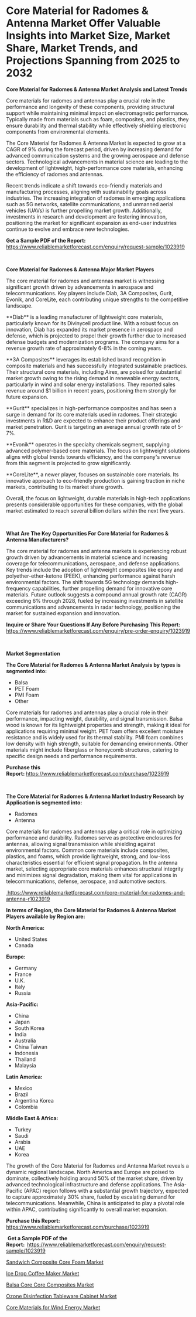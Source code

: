 <p><h1>Core Material for Radomes & Antenna Market Offer Valuable Insights into Market Size, Market Share, Market Trends, and Projections Spanning from 2025 to 2032</h1></p><p><strong>Core Material for Radomes & Antenna Market Analysis and Latest Trends</strong></p>
<p><p>Core materials for radomes and antennas play a crucial role in the performance and longevity of these components, providing structural support while maintaining minimal impact on electromagnetic performance. Typically made from materials such as foam, composites, and plastics, they ensure durability and thermal stability while effectively shielding electronic components from environmental elements.</p><p>The Core Material for Radomes & Antenna Market is expected to grow at a CAGR of 9% during the forecast period, driven by increasing demand for advanced communication systems and the growing aerospace and defense sectors. Technological advancements in material science are leading to the development of lightweight, high-performance core materials, enhancing the efficiency of radomes and antennas. </p><p>Recent trends indicate a shift towards eco-friendly materials and manufacturing processes, aligning with sustainability goals across industries. The increasing integration of radomes in emerging applications such as 5G networks, satellite communications, and unmanned aerial vehicles (UAVs) is further propelling market growth. Additionally, investments in research and development are fostering innovation, positioning the market for significant expansion as end-user industries continue to evolve and embrace new technologies.</p></p>
<p><strong>Get a Sample PDF of the Report:&nbsp;</strong> <a href="https://www.reliablemarketforecast.com/enquiry/request-sample/1023919?utm_campaign=1170&utm_medium=2&utm_source=Github&utm_content=ia&utm_term=07032025&utm_id=core-material-for-radomes-antenna">https://www.reliablemarketforecast.com/enquiry/request-sample/1023919</a></p>
<p>&nbsp;</p>
<p><strong>Core Material for Radomes & Antenna Major Market Players</strong></p>
<p><p>The core material for radomes and antennas market is witnessing significant growth driven by advancements in aerospace and telecommunications. Key players include Diab, 3A Composites, Gurit, Evonik, and CoreLite, each contributing unique strengths to the competitive landscape.</p><p>**Diab** is a leading manufacturer of lightweight core materials, particularly known for its Divinycell product line. With a robust focus on innovation, Diab has expanded its market presence in aerospace and defense, which is projected to propel their growth further due to increased defense budgets and modernization programs. The company aims for a revenue growth rate of approximately 6-8% in the coming years.</p><p>**3A Composites** leverages its established brand recognition in composite materials and has successfully integrated sustainable practices. Their structural core materials, including Airex, are poised for substantial market growth owing to the rising demand in renewable energy sectors, particularly in wind and solar energy installations. They reported sales revenue around $1 billion in recent years, positioning them strongly for future expansion.</p><p>**Gurit** specializes in high-performance composites and has seen a surge in demand for its core materials used in radomes. Their strategic investments in R&D are expected to enhance their product offerings and market penetration. Gurit is targeting an average annual growth rate of 5-7%.</p><p>**Evonik** operates in the specialty chemicals segment, supplying advanced polymer-based core materials. The focus on lightweight solutions aligns with global trends towards efficiency, and the company's revenue from this segment is projected to grow significantly.</p><p>**CoreLite**, a newer player, focuses on sustainable core materials. Its innovative approach to eco-friendly production is gaining traction in niche markets, contributing to its market share growth.</p><p>Overall, the focus on lightweight, durable materials in high-tech applications presents considerable opportunities for these companies, with the global market estimated to reach several billion dollars within the next five years.</p></p>
<p>&nbsp;</p>
<p><strong>What Are The Key Opportunities For Core Material for Radomes & Antenna Manufacturers?</strong></p>
<p><p>The core material for radomes and antenna markets is experiencing robust growth driven by advancements in material science and increasing coverage for telecommunications, aerospace, and defense applications. Key trends include the adoption of lightweight composites like epoxy and polyether-ether-ketone (PEEK), enhancing performance against harsh environmental factors. The shift towards 5G technology demands high-frequency capabilities, further propelling demand for innovative core materials. Future outlook suggests a compound annual growth rate (CAGR) exceeding 6% through 2028, fueled by increasing investments in satellite communications and advancements in radar technology, positioning the market for sustained expansion and innovation.</p></p>
<p><strong>Inquire or Share Your Questions If Any Before Purchasing This Report:</strong> <a href="https://www.reliablemarketforecast.com/enquiry/pre-order-enquiry/1023919?utm_campaign=1170&utm_medium=2&utm_source=Github&utm_content=ia&utm_term=07032025&utm_id=core-material-for-radomes-antenna">https://www.reliablemarketforecast.com/enquiry/pre-order-enquiry/1023919</a></p>
<p>&nbsp;</p>
<p><strong>Market Segmentation</strong></p>
<p><strong>The Core Material for Radomes & Antenna Market Analysis by types is segmented into:</strong></p>
<p><ul><li>Balsa</li><li>PET Foam</li><li>PMI Foam</li><li>Other</li></ul></p>
<p><p>Core materials for radomes and antennas play a crucial role in their performance, impacting weight, durability, and signal transmission. Balsa wood is known for its lightweight properties and strength, making it ideal for applications requiring minimal weight. PET foam offers excellent moisture resistance and is widely used for its thermal stability. PMI foam combines low density with high strength, suitable for demanding environments. Other materials might include fiberglass or honeycomb structures, catering to specific design needs and performance requirements.</p></p>
<p><strong>Purchase this Report:&nbsp;</strong><a href="https://www.reliablemarketforecast.com/purchase/1023919?utm_campaign=1170&utm_medium=2&utm_source=Github&utm_content=ia&utm_term=07032025&utm_id=core-material-for-radomes-antenna">https://www.reliablemarketforecast.com/purchase/1023919</a></p>
<p>&nbsp;</p>
<p><strong>The Core Material for Radomes & Antenna Market Industry Research by Application is segmented into:</strong></p>
<p><ul><li>Radomes</li><li>Antenna</li></ul></p>
<p><p>Core materials for radomes and antennas play a critical role in optimizing performance and durability. Radomes serve as protective enclosures for antennas, allowing signal transmission while shielding against environmental factors. Common core materials include composites, plastics, and foams, which provide lightweight, strong, and low-loss characteristics essential for efficient signal propagation. In the antenna market, selecting appropriate core materials enhances structural integrity and minimizes signal degradation, making them vital for applications in telecommunications, defense, aerospace, and automotive sectors.</p></p>
<p><a href="https://www.reliablemarketforecast.com/core-material-for-radomes-and-antenna-r1023919?utm_campaign=1170&utm_medium=2&utm_source=Github&utm_content=ia&utm_term=07032025&utm_id=core-material-for-radomes-antenna">&nbsp;https://www.reliablemarketforecast.com/core-material-for-radomes-and-antenna-r1023919</a></p>
<p><strong>In terms of Region, the Core Material for Radomes & Antenna Market Players available by Region are:</strong></p>
<p>
    <p> <strong> North America: </strong>
        <ul>
            <li>United States</li>
            <li>Canada</li>
        </ul>
        </p> 
    <p> <strong> Europe: </strong>
        <ul>
            <li>Germany</li>
            <li>France</li>
            <li>U.K.</li>
            <li>Italy</li>
            <li>Russia</li>
        </ul>
        </p> 
    <p> <strong> Asia-Pacific: </strong>
        <ul>
            <li>China</li>
            <li>Japan</li>
            <li>South Korea</li>
            <li>India</li>
            <li>Australia</li>
            <li>China Taiwan</li>
            <li>Indonesia</li>
            <li>Thailand</li>
            <li>Malaysia</li>
        </ul>
        </p> 
    <p> <strong> Latin America: </strong>
        <ul>
            <li>Mexico</li>
            <li>Brazil</li>
            <li>Argentina Korea</li>
            <li>Colombia</li>
        </ul>
        </p> 
    <p> <strong> Middle East & Africa: </strong>
        <ul>
            <li>Turkey</li>
            <li>Saudi</li>
            <li>Arabia</li>
            <li>UAE</li>
            <li>Korea</li>
        </ul>
    </p>
    </p>
<p><p>The growth of the Core Material for Radomes and Antenna Market reveals a dynamic regional landscape. North America and Europe are poised to dominate, collectively holding around 50% of the market share, driven by advanced technological infrastructure and defense applications. The Asia-Pacific (APAC) region follows with a substantial growth trajectory, expected to capture approximately 30% share, fueled by escalating demand for telecommunications. Meanwhile, China is anticipated to play a pivotal role within APAC, contributing significantly to overall market expansion.</p></p>
<p><strong>Purchase this Report: </strong><a href="https://www.reliablemarketforecast.com/purchase/1023919?utm_campaign=1170&utm_medium=2&utm_source=Github&utm_content=ia&utm_term=07032025&utm_id=core-material-for-radomes-antenna">https://www.reliablemarketforecast.com/purchase/1023919</a></p>
<p>&nbsp;<strong>Get a Sample PDF of the Report:&nbsp;&nbsp;</strong><a href="https://www.reliablemarketforecast.com/enquiry/request-sample/1023919?utm_campaign=1170&utm_medium=2&utm_source=Github&utm_content=ia&utm_term=07032025&utm_id=core-material-for-radomes-antenna">https://www.reliablemarketforecast.com/enquiry/request-sample/1023919</a></p>
<p><strong></strong></p>
<p><p><a href="https://github.com/clemmheisefy/Market-Research-Report-List-1/blob/main/sandwich-composite-core-foam-market.md?utm_campaign=1170&utm_medium=2&utm_source=Github&utm_content=ia&utm_term=07032025&utm_id=core-material-for-radomes-antenna">Sandwich Composite Core Foam Market</a></p><p><a href="https://github.com/furnoirons9e/Market-Research-Report-List-1/blob/main/ice-drop-coffee-maker-market.md?utm_campaign=1170&utm_medium=2&utm_source=Github&utm_content=ia&utm_term=07032025&utm_id=core-material-for-radomes-antenna">Ice Drop Coffee Maker Market</a></p><p><a href="https://github.com/laverkyllozc/Market-Research-Report-List-1/blob/main/balsa-core-core-composites-market.md?utm_campaign=1170&utm_medium=2&utm_source=Github&utm_content=ia&utm_term=07032025&utm_id=core-material-for-radomes-antenna">Balsa Core Core Composites Market</a></p><p><a href="https://github.com/foddekampo/Market-Research-Report-List-1/blob/main/ozone-disinfection-tableware-cabinet-market.md?utm_campaign=1170&utm_medium=2&utm_source=Github&utm_content=ia&utm_term=07032025&utm_id=core-material-for-radomes-antenna">Ozone Disinfection Tableware Cabinet Market</a></p><p><a href="https://github.com/puttslukis59/Market-Research-Report-List-1/blob/main/core-materials-for-wind-energy-market.md?utm_campaign=1170&utm_medium=2&utm_source=Github&utm_content=ia&utm_term=07032025&utm_id=core-material-for-radomes-antenna">Core Materials for Wind Energy Market</a></p></p>